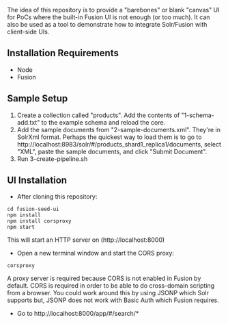 

The idea of this repository is to provide a "barebones" or blank "canvas" UI for PoCs where the built-in Fusion UI is not enough (or too much). It can also be used as a tool to demonstrate how to integrate Solr/Fusion with client-side UIs.

## Installation Requirements
* Node
* Fusion

## Sample Setup
1. Create a collection called "products". Add the contents of "1-schema-add.txt" to the example schema and reload the core.
2. Add the sample documents from "2-sample-documents.xml". They're in SolrXml format. Perhaps the quickest way to load them is to go to http://localhost:8983/solr/#/products_shard1_replica1/documents, select "XML", paste the sample documents, and click "Submit Document".
3. Run 3-create-pipeline.sh 

## UI Installation
* After cloning this repository:
~~~
cd fusion-seed-ui
npm install
npm install corsproxy
npm start
~~~
This will start an HTTP server on (http://localhost:8000)

* Open a new terminal window and start the CORS proxy:
~~~  
corsproxy
~~~
A proxy server is required because CORS is not enabled in Fusion by default. CORS is required in order to be able to do cross-domain scripting from a browser. You could work around this by using JSONP which Solr supports but, JSONP does not work with Basic Auth which Fusion requires.

* Go to http://localhost:8000/app/#/search/*

